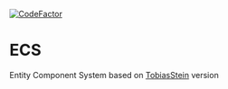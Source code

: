 [![CodeFactor](https://www.codefactor.io/repository/github/tiphainelaurent/ecs/badge)](https://www.codefactor.io/repository/github/tiphainelaurent/ecs)

# ECS

Entity Component System based on [TobiasStein](https://www.gamasutra.com/blogs/TobiasStein/20171122/310172/The_EntityComponentSystem__An_awesome_gamedesign_pattern_in_C_Part_1.php) version
